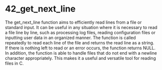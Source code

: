 # 42_get_next_line
The get_next_line function aims to efficiently read lines from a file or standard input. It can be useful in any situation where it is necessary to read a file line by line, such as processing log files, reading configuration files or inputting user data in an organized manner.
The function is called repeatedly to read each line of the file and returns the read line as a string. If there is nothing left to read or an error occurs, the function returns NULL. In addition, the function is able to handle files that do not end with a newline character appropriately. This makes it a useful and versatile tool for reading files in C.